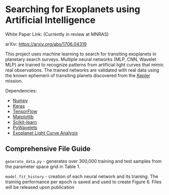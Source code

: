 # Searching for Exoplanets using Artificial Intelligence

White Paper Link: (Currently in review at MNRAS) 

arXiv: https://arxiv.org/abs/1706.04319

This project uses machine learning to search for transiting exoplanets in planetary search surveys. Multiple neural networks (MLP, CNN, Wavelet MLP) are trained to recognize patterns from artificial light curves that mimic real observations. The trained networks are validated with real data using the known ephemerii of transiting planets discovered from the [Kepler](https://www.nasa.gov/mission_pages/kepler/main/index.html) mission.

Dependencies: 
  * [Numpy](http://www.numpy.org/)
  * [Keras](https://keras.io/)
  * [TensorFlow](https://www.tensorflow.org/)
  * [Matplotlib](https://matplotlib.org/)
  * [Scikit-learn](http://scikit-learn.org/stable/)
  * [PyWavelets](https://pywavelets.readthedocs.io/en/latest/)
  * [Exoplanet Light Curve Analysis](https://github.com/pearsonkyle/Exoplanet-Light-Curve-Analysis)

## Comprehensive File Guide 
`generate_data.py` - generates over 300,000 training and test samples from the parameter space grid in Table 1.

`model_fit_history` - creation of each neural network and its training. The training performance per epoch is saved and used to create Figure 6. 
Files will be released upon publication
